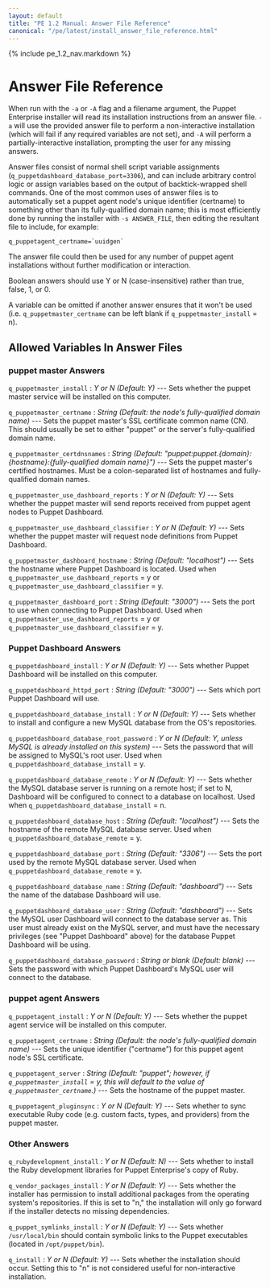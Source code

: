 ```yaml
---
layout: default
title: "PE 1.2 Manual: Answer File Reference"
canonical: "/pe/latest/install_answer_file_reference.html"
---
```


{% include pe_1.2_nav.markdown %}

Answer File Reference
=====================

When run with the `-a` or `-A` flag and a filename argument, the Puppet Enterprise installer will read its installation instructions from an answer file. `-a` will use the provided answer file to perform a non-interactive installation (which will fail if any required variables are not set), and `-A` will perform a partially-interactive installation, prompting the user for any missing answers. 

Answer files consist of normal shell script variable assignments (`q_puppetdashboard_database_port=3306`), and can include arbitrary control logic or assign variables based on the output of backtick-wrapped shell commands. One of the most common uses of answer files is to automatically set a puppet agent node's unique identifier (certname) to something other than its fully-qualified domain name; this is most efficiently done by running the installer with `-s ANSWER_FILE`, then editing the resultant file to include, for example:

    q_puppetagent_certname=`uuidgen`

The answer file could then be used for any number of puppet agent installations without further modification or interaction. 

Boolean answers should use Y or N (case-insensitive) rather than true, false, 1, or 0. 

A variable can be omitted if another answer ensures that it won't be used (i.e. `q_puppetmaster_certname` can be left blank if `q_puppetmaster_install` = n). 

Allowed Variables In Answer Files
---------------------------------

### puppet master Answers

`q_puppetmaster_install`
: _Y or N (Default: Y)_ --- Sets whether the puppet master service will be installed on this computer. 

`q_puppetmaster_certname`
: _String (Default: the node's fully-qualified domain name)_ --- Sets the puppet master's SSL certificate common name (CN). This should usually be set to either "puppet" or the server's fully-qualified domain name.

`q_puppetmaster_certdnsnames`
: _String (Default: "puppet:puppet.{domain}:{hostname}:{fully-qualified domain name}")_ --- Sets the puppet master's certified hostnames. Must be a colon-separated list of hostnames and fully-qualified domain names. 

`q_puppetmaster_use_dashboard_reports`
: _Y or N (Default: Y)_ --- Sets whether the puppet master will send reports received from puppet agent nodes to Puppet Dashboard. 

`q_puppetmaster_use_dashboard_classifier`
: _Y or N (Default: Y)_ --- Sets whether the puppet master will request node definitions from Puppet Dashboard. 

`q_puppetmaster_dashboard_hostname`
: _String (Default: "localhost")_ --- Sets the hostname where Puppet Dashboard is located. Used when `q_puppetmaster_use_dashboard_reports` = y or `q_puppetmaster_use_dashboard_classifier` = y.

`q_puppetmaster_dashboard_port`
: _String (Default: "3000")_ --- Sets the port to use when connecting to Puppet Dashboard. Used when `q_puppetmaster_use_dashboard_reports` = y or `q_puppetmaster_use_dashboard_classifier` = y.


### Puppet Dashboard Answers

`q_puppetdashboard_install`
: _Y or N (Default: Y)_ --- Sets whether Puppet Dashboard will be installed on this computer. 

`q_puppetdashboard_httpd_port`
: _String (Default: "3000")_ --- Sets which port Puppet Dashboard will use.

`q_puppetdashboard_database_install`
: _Y or N (Default: Y)_ --- Sets whether to install and configure a new MySQL database from the OS's repositories. 

`q_puppetdashboard_database_root_password`
: _Y or N (Default: Y, unless MySQL is already installed on this system)_ --- Sets the password that will be assigned to MySQL's root user. Used when `q_puppetdashboard_database_install` = y.

`q_puppetdashboard_database_remote`
: _Y or N (Default: Y)_ --- Sets whether the MySQL database server is running on a remote host; if set to N, Dashboard will be configured to connect to a database on localhost. Used when `q_puppetdashboard_database_install` = n.

`q_puppetdashboard_database_host`
: _String (Default: "localhost")_ --- Sets the hostname of the remote MySQL database server. Used when `q_puppetdashboard_database_remote` = y.

`q_puppetdashboard_database_port`
: _String (Default: "3306")_ --- Sets the port used by the remote MySQL database server. Used when `q_puppetdashboard_database_remote` = y.

`q_puppetdashboard_database_name`
: _String (Default: "dashboard")_ --- Sets the name of the database Dashboard will use.

`q_puppetdashboard_database_user`
: _String (Default: "dashboard")_ --- Sets the MySQL user Dashboard will connect to the database server as. This user must already exist on the MySQL server, and must have the necessary privileges (see "Puppet Dashboard" above) for the database Puppet Dashboard will be using.

`q_puppetdashboard_database_password`
: _String or blank (Default: blank)_ --- Sets the password with which Puppet Dashboard's MySQL user will connect to the database.


### puppet agent Answers

`q_puppetagent_install`
: _Y or N (Default: Y)_ --- Sets whether the puppet agent service will be installed on this computer. 

`q_puppetagent_certname`
: _String (Default: the node's fully-qualified domain name)_ --- Sets the unique identifier ("certname") for this puppet agent node's SSL certificate.

`q_puppetagent_server`
: *String (Default: "puppet"; however, if `q_puppetmaster_install` = y, this will default to the value of `q_puppetmaster_certname`.)*  --- Sets the hostname of the puppet master.

`q_puppetagent_pluginsync`
: _Y or N (Default: Y)_ --- Sets whether to sync executable Ruby code (e.g. custom facts, types, and providers) from the puppet master. 


### Other Answers

`q_rubydevelopment_install`
: _Y or N (Default: N)_ --- Sets whether to install the Ruby development libraries for Puppet Enterprise's copy of Ruby.

`q_vendor_packages_install`
: _Y or N (Default: Y)_ --- Sets whether the installer has permission to install additional packages from the operating system's repositories. If this is set to "n," the installation will only go forward if the installer detects no missing dependencies. 

`q_puppet_symlinks_install`
: _Y or N (Default: Y)_ --- Sets whether `/usr/local/bin` should contain symbolic links to the Puppet executables (located in `/opt/puppet/bin`).

`q_install`
: _Y or N (Default: Y)_ --- Sets whether the installation should occur. Setting this to "n" is not considered useful for non-interactive installation.

